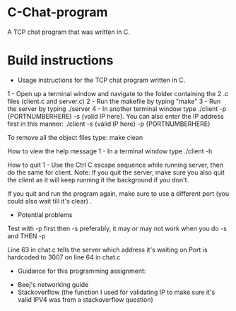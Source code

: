 # C-Chat-program
A TCP chat program that was written in C.

# Build instructions

* Usage instructions for the TCP chat program written in C.

1 - Open up a terminal window and navigate to the folder containing the 2 .c files (client.c and server.c)
2 - Run the makefile by typing "make" 
3 - Run the server by typing ./server
4 - In another terminal window type ./client -p {PORTNUMBERHERE} -s {valid IP here}. You can also enter the IP address first in this manner: ./client -s {valid IP here} -p {PORTNUMBERHERE}


To remove all the object files type: make clean


How to view the help message 
1 - In a terminal window type ./client -h

How to quit 
1 - Use the Ctrl C escape sequence while running server, then do the same for client.
Note: If you quit the server, make sure you also quit the client as it will keep running it the background if you don't. 

If you quit and run the program again, make sure to use a different port (you could also wait till it's clear) . 

* Potential problems

Test with -p first then -s preferably, it may or may not work when you do -s and THEN -p

Line 63 in chat.c tells the server which address it's waiting on
Port is hardcoded to 3007 on line 64 in chat.c

* Guidance for this programming assignment:

- Beej's networking guide
- Stackoverflow (the function I used for validating IP to make sure it's valid IPV4 was from a stackoverflow question)

